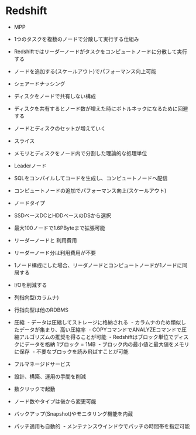 # Redshift

- MPP
 - 1つのタスクを複数のノードで分散して実行する仕組み
 - Redshiftではリーダーノードがタスクをコンピュートノードに分散して実行する
 - ノードを追加する(スケールアウト)でパフォーマンス向上可能
 
- シェアードナッシング
 - ディスクをノードで共有しない構成
 - ディスクを共有するとノード数が増えた時にボトルネックになるために回避する
 - ノードとディスクのセットが増えていく

- スライス
 - メモリとディスクをノード内で分割した理論的な処理単位
 
- Leaderノード
 - SQLをコンパイルしてコードを生成し、コンピュートノードへ配信
 
- コンピュートノードの追加でパフォーマンス向上(スケールアウト)
 
- ノードタイプ
 - SSDベースDCとHDDベースのDSから選択
 - 最大100ノードで1.6PByteまで拡張可能
 
- リーダーノードと 利用費用
 - リーダーノード分は利用費用が不要
 - 1ノード構成にした場合、リーダノードとコンピュートノードが1ノードに同居する
 
- I/Oを削減する
 - 列指向型(カラムナ)
 - 行指向型は他のRDBMS
 - 圧縮
  - データは圧縮してストレージに格納される
  - カラムナのため類似したデータが集まり、高い圧縮率
  - COPYコマンドでANALYZEコマンドで圧縮アルゴリズムの推奨を得ることが可能
  - Redshiftはブロック単位でディスクにデータを格納 1ブロック = 1MB
  - ブロック内の最小値と最大値をメモリに保存
  - 不要なブロックを読み飛ばすことが可能
 
- フルマネージドサービス
 - 設計、構築、運用の手間を削減
 - 数クリックで起動
 - ノード数やタイプは後から変更可能
 - バックアップ(Snapshot)やモニタリング機能を内蔵
 - パッチ適用も自動的
  - メンテナンスウインドウでパッチの時間帯を指定可能
  
 
 
